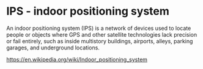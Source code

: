 # IPS - indoor positioning system

An indoor positioning system (IPS) is a network of devices used to locate people or objects where GPS and other satellite technologies lack precision or fail entirely, 
such as inside multistory buildings, airports, alleys, parking garages, and underground locations.

https://en.wikipedia.org/wiki/Indoor_positioning_system
